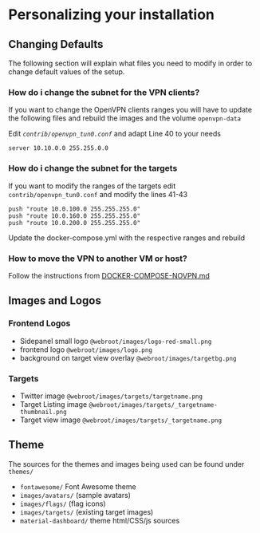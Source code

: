 # Personalizing your installation

## Changing Defaults
The following section will explain what files you need to modify in order to change default values of the setup.

### How do i change the subnet for the VPN clients?
If you want to change the OpenVPN clients ranges you will have to update the following files and rebuild the images and the volume `openvpn-data`

Edit *`contrib/openvpn_tun0.conf`* and adapt Line 40 to your needs
```
server 10.10.0.0 255.255.0.0
```

### How do i change the subnet for the targets
If you want to modify the ranges of the targets edit `contrib/openvpn_tun0.conf` and modify the lines 41-43
```
push "route 10.0.100.0 255.255.255.0"
push "route 10.0.160.0 255.255.255.0"
push "route 10.0.200.0 255.255.255.0"
```

Update the docker-compose.yml with the respective ranges and rebuild

### How to move the VPN to another VM or host?
Follow the instructions from [DOCKER-COMPOSE-NOVPN.md](DOCKER-COMPOSE-NOVPN.md)


## Images and Logos
### Frontend Logos
* Sidepanel small logo `@webroot/images/logo-red-small.png`
* frontend logo `@webroot/images/logo.png`
* background on target view overlay `@webroot/images/targetbg.png`

### Targets
* Twitter image `@webroot/images/targets/targetname.png`
* Target Listing image `@webroot/images/targets/_targetname-thumbnail.png`
* Target view image `@webroot/images/targets/_targetname.png`


## Theme
The sources for the themes and images being used can be found under `themes/`

* `fontawesome/` Font Awesome theme
* `images/avatars/` (sample avatars)
* `images/flags/` (flag icons)
* `images/targets/` (existing target images)
* `material-dashboard/` theme html/CSS/js sources
